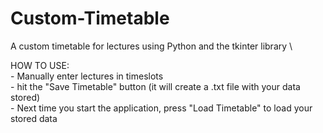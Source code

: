 # Custom-Timetable
A custom timetable for lectures using Python and the tkinter library \

HOW TO USE: \
    - Manually enter lectures in timeslots \
    - hit the "Save Timetable" button (it will create a .txt file with your data stored) \
    - Next time you start the application, press "Load Timetable" to load your stored data
